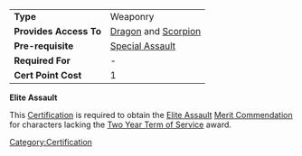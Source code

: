 |                        |                                                 |
| ---------------------- | ----------------------------------------------- |
| **Type**               | Weaponry                                        |
| **Provides Access To** | [Dragon](Dragon.md) and [Scorpion](Scorpion.md) |
| **Pre-requisite**      | [Special Assault](Special_Assault.md)           |
| **Required For**       | \-                                              |
| **Cert Point Cost**    | 1                                               |

**Elite Assault**

This [Certification](Certification.md) is required to obtain the
[Elite Assault](</Elite_Assault_(Merit)>) [Merit
Commendation](Merit_Commendations.md) for characters lacking the
[Two Year Term of Service](Term_of_Service.md) award.

[Category:Certification](Category:Certification.md)
